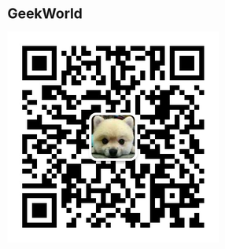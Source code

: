 # GeekWorld
![[baidu]Image text](https://github.com/jokoperu/GeekWorld/blob/master/wx.jpg?raw=true)
